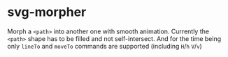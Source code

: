 # svg-morpher
Morph a `<path>` into another one with smooth animation.
Currently the `<path>` shape has to be filled and not self-intersect.
And for the time being only `lineTo` and `moveTo` commands are supported (including `H`/`h` `V`/`v`)
